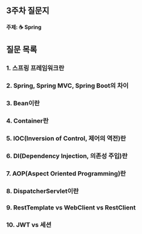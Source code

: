 ## 3주차 질문지
#### 주제: ☕ Spring

## 질문 목록
### 1. 스프링 프레임워크란
### 2. Spring, Spring MVC, Spring Boot의 차이
### 3. Bean이란
### 4. Container란
### 5. IOC(Inversion of Control, 제어의 역전)란
### 6. DI(Dependency Injection, 의존성 주입)란
### 7. AOP(Aspect Oriented Programming)란
### 8. DispatcherServlet이란
### 9. RestTemplate vs WebClient vs RestClient
### 10. JWT vs 세션
